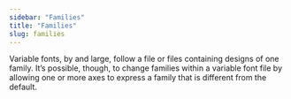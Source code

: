 ```yaml
---
sidebar: "Families"
title: "Families"
slug: families
---
```

Variable fonts, by and large, follow a file or files containing designs of one family. It’s possible, though, to change families within a variable font file by allowing one or more axes to express a family that is different from the default.
